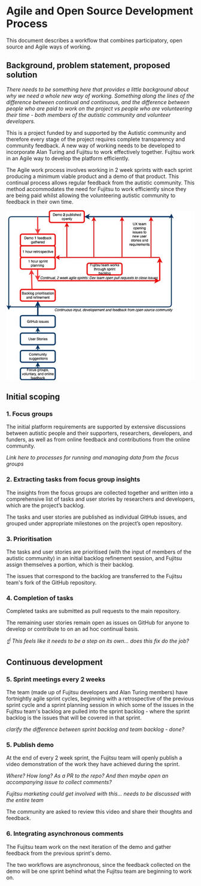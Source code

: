 # Agile and Open Source Development Process

This document describes a workflow that combines participatory, open source and Agile ways of working.

## Background, problem statement, proposed solution

*There needs to be something here that provides a little background about why we need a whole new way of working.*
*Something along the lines of the difference between continual and continuous, and the difference between people who are paid to work on the project vs people who are volunteering their time - both members of the autistic community and volunteer developers.*

This is a project funded by and supported by the Autistic community and therefore every stage of the project requires complete transparency and community feedback. A new way of working needs to be developed to incorporate Alan Turing and Fujitsu to work effectively together. Fujitsu work in an Agile way to develop the platform efficiently.

The Agile work process involves working in 2 week sprints with each sprint producing a minimum viable product and a demo of that product. This continual process allows regular feedback from the autistic community. This method accommodates the need for Fujitsu to work efficiently since they are being paid whilst allowing the volunteering autistic community to feedback in their own time.

![](/images/agile-opensource-workflow.png)

## Initial scoping

### 1. Focus groups

The initial platform requirements are supported by extensive discussions between autistic people and their supporters, researchers, developers, and funders, as well as from online feedback and contributions from the online community.

*Link here to processes for running and managing data from the focus groups*

### 2. Extracting tasks from focus group insights

The insights from the focus groups are collected together and written into a comprehensive list of tasks and user stories by researchers and developers, which are the project’s backlog.

The tasks and user stories are published as individual GitHub issues, and grouped under appropriate milestones on the project’s open repository. 

### 3. Prioritisation

The tasks and user stories are prioritised (with the input of members of the autistic community) in an initial backlog refinement session, and Fujitsu assign themselves a portion, which is their backlog.

The issues that correspond to the backlog are transferred to the Fujitsu team's fork of the GitHub repository.

### 4. Completion of tasks

Completed tasks are submitted as pull requests to the main repository.

The remaining user stories remain open as issues on GitHub for anyone to develop or contribute to on an ad hoc continual basis.

*:point_up: This feels like it needs to be a step on its own...* *does this fix do the job?*

## Continuous development

### 5. Sprint meetings every 2 weeks

The team (made up of Fujitsu developers and Alan Turing members) have fortnightly agile sprint cycles, beginning with a retrospective of the previous sprint cycle and a sprint planning session in which some of the issues in the Fujitsu team's backlog are pulled into the sprint backlog - where the sprint backlog is the issues that will be covered in that sprint.

*clarify the difference between sprint backlog and team backlog - done?*

### 5. Publish demo

At the end of every 2 week sprint, the Fujitsu team will openly publish a video demonstration of the work they have achieved during the sprint.

*Where? How long? As a PR to the repo? And then maybe open an accompanying issue to collect comments?*

*Fujitsu marketing could get involved with this... needs to be discussed with the entire team*

The community are asked to review this video and share their thoughts and feedback.

### 6. Integrating asynchronous comments

The Fujitsu team work on the next iteration of the demo and gather feedback from the previous sprint's demo.

The two workflows are asynchronous, since the feedback collected on the demo will be one sprint behind what the Fujitsu team are beginning to work on.
